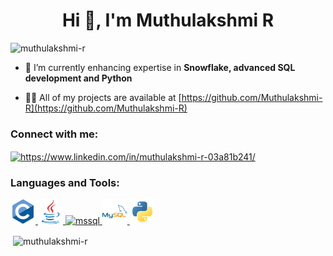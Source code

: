 <h1 align="center">Hi 👋, I'm Muthulakshmi R</h1>
<p align="left"> <img src="https://komarev.com/ghpvc/?username=muthulakshmi-r&label=Profile%20views&color=0e75b6&style=flat" alt="muthulakshmi-r" /> </p>

- 🌱 I’m currently enhancing expertise in **Snowflake, advanced SQL development and Python**

- 👨‍💻 All of my projects are available at [https://github.com/Muthulakshmi-R](https://github.com/Muthulakshmi-R)

<h3 align="left">Connect with me:</h3>
<p align="left">
<a href="https://linkedin.com/in/https://www.linkedin.com/in/muthulakshmi-r-03a81b241/" target="blank"><img align="center" src="https://raw.githubusercontent.com/rahuldkjain/github-profile-readme-generator/master/src/images/icons/Social/linked-in-alt.svg" alt="https://www.linkedin.com/in/muthulakshmi-r-03a81b241/" height="30" width="40" /></a>
</p>

<h3 align="left">Languages and Tools:</h3>
<p align="left"> <a href="https://www.cprogramming.com/" target="_blank" rel="noreferrer"> <img src="https://raw.githubusercontent.com/devicons/devicon/master/icons/c/c-original.svg" alt="c" width="40" height="40"/> </a> <a href="https://www.java.com" target="_blank" rel="noreferrer"> <img src="https://raw.githubusercontent.com/devicons/devicon/master/icons/java/java-original.svg" alt="java" width="40" height="40"/> </a> <a href="https://www.microsoft.com/en-us/sql-server" target="_blank" rel="noreferrer"> <img src="https://www.svgrepo.com/show/303229/microsoft-sql-server-logo.svg" alt="mssql" width="40" height="40"/> </a> <a href="https://www.mysql.com/" target="_blank" rel="noreferrer"> <img src="https://raw.githubusercontent.com/devicons/devicon/master/icons/mysql/mysql-original-wordmark.svg" alt="mysql" width="40" height="40"/> </a> <a href="https://www.python.org" target="_blank" rel="noreferrer"> <img src="https://raw.githubusercontent.com/devicons/devicon/master/icons/python/python-original.svg" alt="python" width="40" height="40"/> </a> </p>

<p>&nbsp;<img align="center" src="https://github-readme-stats.vercel.app/api?username=muthulakshmi-r&show_icons=true&locale=en" alt="muthulakshmi-r" /></p>
